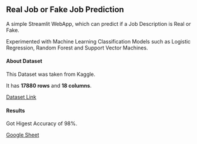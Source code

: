 ## **Real Job or Fake Job Prediction**

A simple Streamlit WebApp, which can predict if a Job Description is Real or Fake. 
    
Experimented with Machine Learning Classification Models such as Logistic Regression, Random Forest and Support Vector Machines.


#### **About Dataset**
This Dataset was taken from Kaggle.

It has **17880 rows** and **18 columns**.

[Dataset Link](https://www.kaggle.com/datasets/shivamb/real-or-fake-fake-jobposting-prediction?select=fake_job_postings.csv)

#### **Results**
Got Higest Accuracy of 98%.

[Google Sheet](https://docs.google.com/spreadsheets/d/186e4gUuBYk2vgOmxdUOnyWI0Cdw_FBbnPngXaXRQzjE/edit?usp=sharing)